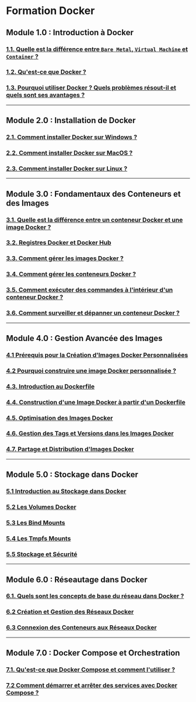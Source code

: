 # Formation Docker

## Module 1.0 : Introduction à Docker
### [1.1. Quelle est la différence entre `Bare Metal`, `Virtual Machine` et `Container` ?](./module-1-introduction-docker/1.1-bare-metal-virtual-machine-container.md)
### [1.2. Qu'est-ce que Docker ?](./module-1-introduction-docker/1.2-intro-docker.md)
### [1.3. Pourquoi utiliser Docker ? Quels problèmes résout-il et quels sont ses avantages ?](./module-1-introduction-docker/1.3-pourquoi-docker.md)

---

## Module 2.0 : Installation de Docker
### [2.1. Comment installer Docker sur Windows ?](./module-2-installation-docker/2.1-comment-installer-docker-windows10.md)
### [2.2. Comment installer Docker sur MacOS ?](./module-2-installation-docker/2.2-comment-installer-docker-mac.md)
### [2.3. Comment installer Docker sur Linux ?](./module-2-installation-docker/2.3-comment-installer-docker-linux.md)

---

## Module 3.0 : Fondamentaux des Conteneurs et des Images
### [3.1. Quelle est la différence entre un conteneur Docker et une image Docker ?](./module-3-conteneurs-et-images-docker/3.1-conteneur-vs-image-docker.md)
### [3.2. Registres Docker et Docker Hub](./module-3-conteneurs-et-images-docker/3.2-docker-hub.md)
### [3.3. Comment gérer les images Docker ?](./module-3-conteneurs-et-images-docker/3.3-comment-gerer-les-images-docker.md)
### [3.4. Comment gérer les conteneurs Docker ?](./module-3-conteneurs-et-images-docker/3.4-comment-gerer-les-conteneurs-docker.md)
### [3.5. Comment exécuter des commandes à l'intérieur d'un conteneur Docker ?](./module-3-conteneurs-et-images-docker/3.5-executer-commandes-dans-conteneur-docker.md)
### [3.6. Comment surveiller et dépanner un conteneur Docker ?](./module-3-conteneurs-et-images-docker/3.6-monitorer-depanner-conteneurs-docker.md)

---

## Module 4.0 : Gestion Avancée des Images
### [4.1 Prérequis pour la Création d'Images Docker Personnalisées](./module-4-gestion-avancée-des-images/4.1-prerequis-creation-images-docker.md)
### [4.2 Pourquoi construire une image Docker personnalisée ?](./module-4-gestion-avancée-des-images/4.2-pourquoi-construire-une-image-docker-personnalisee.md)
### [4.3. Introduction au Dockerfile](./module-4-gestion-avancée-des-images/4.3-introduction-dockerfile.md)
### [4.4. Construction d'une Image Docker à partir d'un Dockerfile](./module-4-gestion-avancée-des-images/4.4-construction-image-personnalisee-docker.md)
### [4.5. Optimisation des Images Docker](./module-4-gestion-avancée-des-images/4.5-optimisation-images-docker.md)
### [4.6. Gestion des Tags et Versions dans les Images Docker](./module-4-gestion-avancée-des-images/4.6-gestion-tags-versions-images-docker.md)
### [4.7. Partage et Distribution d'Images Docker](./module-4-gestion-avancée-des-images/4.7-partage-distributions-images-docker.md)

---

## Module 5.0 : Stockage dans Docker
### [5.1 Introduction au Stockage dans Docker](./module-5-stockage-dans-docker/5.1-introduction-stockage-docker.md)
### [5.2 Les Volumes Docker](./module-5-stockage-dans-docker/5.2-volumes-docker.md)
### [5.3 Les Bind Mounts](./module-5-stockage-dans-docker/5.3-bind-mounts-docker.md)
### [5.4 Les Tmpfs Mounts](./module-5-stockage-dans-docker/5.4-tmpfs-mounts-docker.md)
### [5.5 Stockage et Sécurité](./module-5-stockage-dans-docker/5.5-stockage-securite-docker.md)

---

## Module 6.0 : Réseautage dans Docker
### [6.1. Quels sont les concepts de base du réseau dans Docker ?](./module-6-réseautage-docker/6.1-introduction-reseaux-docker.md)
### [6.2 Création et Gestion des Réseaux Docker](./module-6-réseautage-docker/6.2-creation-gestion-reseaux-docker.md)
### [6.3 Connexion des Conteneurs aux Réseaux Docker](./module-6-réseautage-docker/6.3-connexion-conteneurs-reseaux-docker.md)

---

## Module 7.0 : Docker Compose et Orchestration
### [7.1. Qu'est-ce que Docker Compose et comment l'utiliser ?](./introduction-docker-compose.md)
### [7.2 Comment démarrer et arrêter des services avec Docker Compose ?](./commandes-docker-compose.md)
